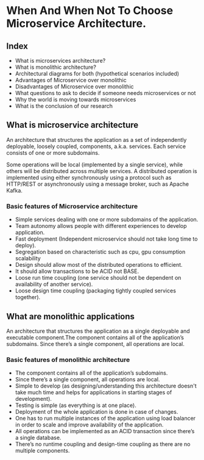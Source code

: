 # When And When Not To Choose Microservice Architecture.

## Index

- What is microservices architecture?
- What is monolithic architecture?
- Architectural diagrams for both (hypothetical scenarios included)
- Advantages of Microservice over monolithic
- Disadvantages of Microservice over monolithic
- What questions to ask to decide if someone needs microservices or not
- Why the world is moving towards microservices
- What is the conclusion of our research

## What is microservice architecture

An architecture that structures the application as a set of independently deployable, loosely coupled, components, a.k.a. services. Each service consists of one or more subdomains.

Some operations will be local (implemented by a single service), while others will be distributed across multiple services. A distributed operation is implemented using either synchronously using a protocol such as HTTP/REST or asynchronously using a message broker, such as Apache Kafka.

### Basic features of Microservice architecture

- Simple services dealing with one or more subdomains of the application.
- Team autonomy allows people with different experiences to develop application.
- Fast deployment (Independent microservice should not take long time to deploy).
- Segregation based on characteristic such as cpu, gpu consumption scalability
- Design should allow most of the distributed operations to efficient.
- It should allow transactions to be ACID not BASE.
- Loose run time coupling (one service should not be dependent on availability of another service).
- Loose design time coupling (packaging tightly coupled services together).

## What are monolithic applications

An architecture that structures the application as a single deployable and executable component.The component contains all of the application’s subdomains. Since there’s a single component, all operations are local.

### Basic features of monolithic architecture

- The component contains all of the application’s subdomains.
- Since there’s a single component, all operations are local.
- Simple to develop (as designing/understanding this architecture doesn't take much time and helps for applications in starting stages of development).
- Testing is simple (as everything is at one place).
- Deployment of the whole application is done in case of changes.
- One has to run multiple instances of the application using load balancer in order to scale and improve availability of the application.
- All operations can be implemented as an ACID transaction since there’s a single database.
- There’s no runtime coupling and design-time coupling as there are no multiple components.
